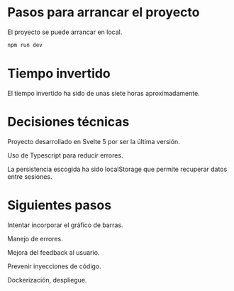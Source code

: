 # Pasos para arrancar el proyecto

El proyecto se puede arrancar en local.

```bash
npm run dev
```

# Tiempo invertido

El tiempo invertido ha sido de unas siete horas aproximadamente.

# Decisiones técnicas

Proyecto desarrollado en Svelte 5 por ser la última versión.

Uso de Typescript para reducir errores.

La persistencia escogida ha sido localStorage que permite recuperar datos entre sesiones.

# Siguientes pasos

Intentar incorporar el gráfico de barras.

Manejo de errores.

Mejora del feedback al usuario.

Prevenir inyecciones de código.

Dockerización, despliegue.